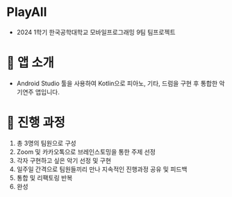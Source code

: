 
# PlayAll
- 2024 1학기 한국공학대학교 모바일프로그래밍 9팀 팀프로젝트
# 🔎 앱 소개
- Android Studio 툴을 사용하여 Kotlin으로 피아노, 기타, 드럼을 구현 후 통합한 악기연주 앱입니다.
# 🚩 진행 과정
1. 총 3명의 팀원으로 구성
2. Zoom 및 카카오톡으로 브레인스토밍을 통한 주제 선정
3. 각자 구현하고 싶은 악기 선정 및 구현
4. 일주일 간격으로 팀원들끼리 만나 지속적인 진행과정 공유 및 피드백
5. 통합 및 리팩토링 반복
6. 완성


